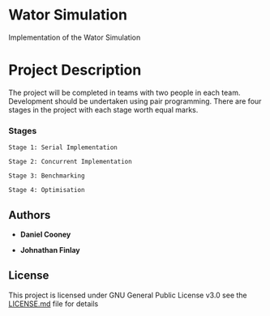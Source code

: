 # Wator Simulation
Implementation of the Wator Simulation
# Project Description
The project will be completed in teams with two people in each team. Development
should be undertaken using pair programming. There are four stages in the project with
each stage worth equal marks.


### Stages

```
Stage 1: Serial Implementation
```
```
Stage 2: Concurrent Implementation
```
```
Stage 3: Benchmarking
```
```
Stage 4: Optimisation
```


## Authors

* **Daniel Cooney**

* **Johnathan Finlay**



## License

This project is licensed under GNU General Public License v3.0 see the [LICENSE.md](LICENSE.md) file for details
